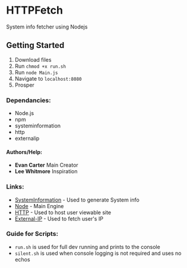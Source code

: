 # HTTPFetch
System info fetcher using Nodejs

## Getting Started
  1. Download files
  2. Run ```chmod +x run.sh```
  3. Run ```node Main.js```
  4. Navigate to ```localhost:8080```
  5. Prosper
  
### Dependancies:
  * Node.js
  * npm
  * systeminformation
  * http
  * externalip
#### Authors/Help:
  * **Evan Carter** Main Creator
  * **Lee Whitmore** Inspiration
### Links: 
  * [SystemInformation](https://www.npmjs.com/package/systeminformation) - Used to generate System info
  * [Node](https://nodejs.org/en/) - Main Engine
  * [HTTP](https://www.npmjs.com/package/http) - Used to host user viewable site
  * [External-IP](https://www.npmjs.com/package/external-ip) - Used to fetch user's IP
### Guide for Scripts: 
   * ```run.sh``` is used for full dev running and prints to the console
   * ```silent.sh``` is used when console logging is not required and uses no echos

